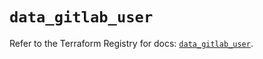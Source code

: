 # `data_gitlab_user`

Refer to the Terraform Registry for docs: [`data_gitlab_user`](https://registry.terraform.io/providers/gitlabhq/gitlab/18.0.0/docs/data-sources/user).

